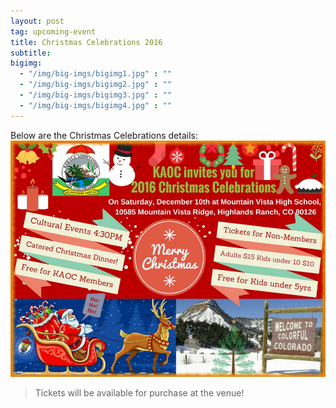 ```yaml
---
layout: post
tag: upcoming-event
title: Christmas Celebrations 2016
subtitle:
bigimg:
  - "/img/big-imgs/bigimg1.jpg" : ""
  - "/img/big-imgs/bigimg2.jpg" : ""
  - "/img/big-imgs/bigimg3.jpg" : ""
  - "/img/big-imgs/bigimg4.jpg" : ""
---
```

Below are the Christmas Celebrations details:
![Christmas 2016 Flyer](/img/KAoC-Christmas2016-flyer.jpg)

>Tickets will be available for purchase at the venue!
